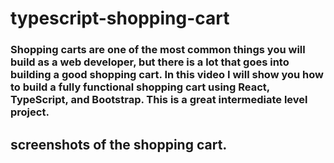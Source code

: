 # typescript-shopping-cart

### Shopping carts are one of the most common things you will build as a web developer, but there is a lot that goes into building a good shopping cart. In this video I will show you how to build a fully functional shopping cart using React, TypeScript, and Bootstrap. This is a great intermediate level project.

## screenshots of the shopping cart.
